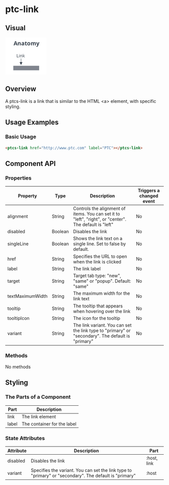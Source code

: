 # ptc-link


## Visual

<img src="img/ptcs-link.png">


## Overview

A ptcs-link is a link that is similar to the HTML &lt;a&gt; element, with specific styling.

## Usage Examples

### Basic Usage

~~~html
<ptcs-link href="http://www.ptc.com" label="PTC"></ptcs-link>
~~~

## Component API

### Properties
| Property | Type | Description | Triggers a changed event |
|----------|------|-------------|--------------------------|
| alignment | String | Controls the alignment of items. You can set it to "left", "right", or "center". The default is "left" | No |
| disabled | Boolean | Disables the link | No |
| singleLine | Boolean | Shows the link text on a single line. Set to false by default. | No |
| href | String | Specifies the URL to open when the link is clicked | No |
| label | String | The link label | No |
| target | String | Target tab type: "new", "same" or "popup". Default: "same" | No |
| textMaximumWidth | String | The maximum width for the link text | No |
| tooltip | String | The tooltip that appears when hovering over the link | No |
| tooltipIcon | String | The icon for the tooltip | No |
| variant | String | The link variant. You can set the link type to "primary" or "secondary". The default is "primary" | No |



### Methods

No methods


## Styling

### The Parts of a Component

| Part | Description |
|-----------|-------------|
|link|The link element|
|label|The container for the label|


### State Attributes

| Attribute | Description | Part |
|-----------|-------------|------|
| disabled | Disables the link | :host, link |
| variant | Specifies the variant. You can set the link type to "primary" or "secondary". The default is "primary"  | :host |
